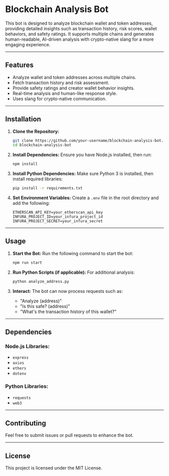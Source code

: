 # Blockchain Analysis Bot

This bot is designed to analyze blockchain wallet and token addresses, providing detailed insights such as transaction history, risk scores, wallet behaviors, and safety ratings. It supports multiple chains and generates human-readable, AI-driven analysis with crypto-native slang for a more engaging experience.

---

## Features
- Analyze wallet and token addresses across multiple chains.
- Fetch transaction history and risk assessment.
- Provide safety ratings and creator wallet behavior insights.
- Real-time analysis and human-like response style.
- Uses slang for crypto-native communication.

---

## Installation

1. **Clone the Repository:**
   ```bash
   git clone https://github.com/your-username/blockchain-analysis-bot.git
   cd blockchain-analysis-bot
   ```

2. **Install Dependencies:**
   Ensure you have Node.js installed, then run:
   ```bash
   npm install
   ```

3. **Install Python Dependencies:**
   Make sure Python 3 is installed, then install required libraries:
   ```bash
   pip install -r requirements.txt
   ```

4. **Set Environment Variables:**
   Create a `.env` file in the root directory and add the following:
   ```env
   ETHERSCAN_API_KEY=your_etherscan_api_key
   INFURA_PROJECT_ID=your_infura_project_id
   INFURA_PROJECT_SECRET=your_infura_secret
   ```

---

## Usage

1. **Start the Bot:**
   Run the following command to start the bot:
   ```bash
   npm run start
   ```

2. **Run Python Scripts (if applicable):**
   For additional analysis:
   ```bash
   python analyze_address.py
   ```

3. **Interact:**
   The bot can now process requests such as:
   - "Analyze (address)"
   - "Is this safe? (address)"
   - "What's the transaction history of this wallet?"

---

## Dependencies

### Node.js Libraries:
- `express`
- `axios`
- `ethers`
- `dotenv`

### Python Libraries:
- `requests`
- `web3`

---

## Contributing
Feel free to submit issues or pull requests to enhance the bot.

---

## License
This project is licensed under the MIT License.

